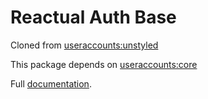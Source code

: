 Reactual Auth Base
=====================================
Cloned from [useraccounts:unstyled](https://atmospherejs.com/useraccounts/unstyled)

This package depends on [useraccounts:core](https://atmospherejs.com/useraccounts/core)

Full [documentation](https://github.com/meteor-useraccounts/core).

